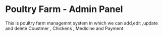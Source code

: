 # Poultry Farm - Admin Panel
This is poultry farm managemnt system in which  we can add,edit ,update and delete Coustmer , Chickens , Medicine and Payment
